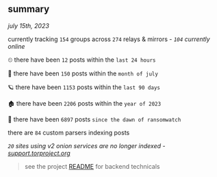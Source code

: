 
## summary
_july 15th, 2023_

currently tracking `154` groups across `274` relays & mirrors - _`104` currently online_

⏲ there have been `12` posts within the `last 24 hours`

🦈 there have been `150` posts within the `month of july`

🪐 there have been `1153` posts within the `last 90 days`

🏚 there have been `2206` posts within the `year of 2023`

🦕 there have been `6897` posts `since the dawn of ransomwatch`

there are `84` custom parsers indexing posts

_`20` sites using v2 onion services are no longer indexed - [support.torproject.org](https://support.torproject.org/onionservices/v2-deprecation/)_

> see the project [README](https://github.com/joshhighet/ransomwatch#ransomwatch--) for backend technicals
